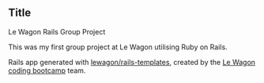 ## Title
Le Wagon Rails Group Project

This was my first group project at Le Wagon utilising Ruby on Rails. 




Rails app generated with [lewagon/rails-templates](https://github.com/lewagon/rails-templates), created by the [Le Wagon coding bootcamp](https://www.lewagon.com) team.
